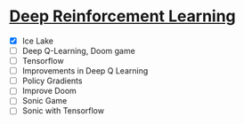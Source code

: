 # [Deep Reinforcement Learning](https://simoninithomas.github.io/Deep_reinforcement_learning_Course/#syllabus)

- [x] Ice Lake
- [ ] Deep Q-Learning, Doom game
- [ ] Tensorflow
- [ ] Improvements in Deep Q Learning
- [ ] Policy Gradients
- [ ] Improve Doom
- [ ] Sonic Game
- [ ] Sonic with Tensorflow
